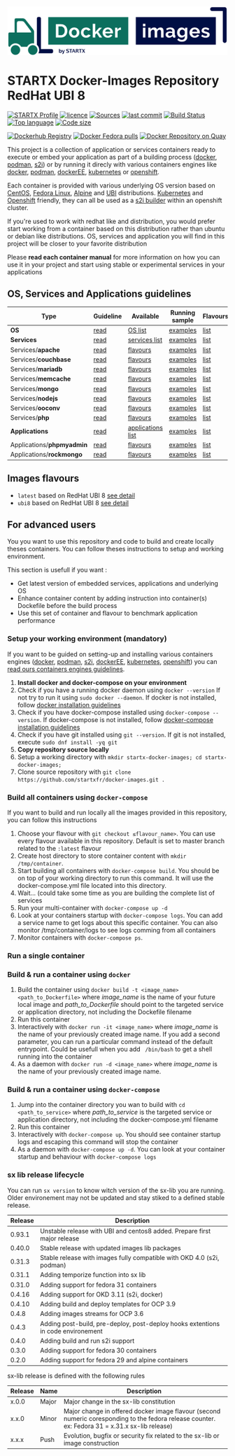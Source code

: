 [![docker-images](https://raw.githubusercontent.com/startxfr/docker-images/master/travis/logo.svg?sanitize=true)](https://github.com/startxfr/docker-images)

# STARTX Docker-Images Repository RedHat UBI 8

[![STARTX Profile](https://img.shields.io/badge/provider-startx-green.svg)](https://github.com/startxfr) [![licence](https://img.shields.io/github/license/startxfr/docker-images.svg)](https://github.com/startxfr/docker-images) [![Sources](https://img.shields.io/badge/startxfr-docker--images-blue.svg)](https://github.com/startxfr/docker-images/tree/ubi8/OS/) [![last commit](https://img.shields.io/github/last-commit/startxfr/docker-images.svg)](https://github.com/startxfr/docker-images) [![Build Status](https://travis-ci.org/startxfr/docker-images.svg?branch=ubi8)](https://travis-ci.org/startxfr/docker-images) [![Top language](https://img.shields.io/github/languages/count/startxfr/docker-images)](https://github.com/startxfr/docker-images) [![Code size](https://img.shields.io/github/languages/code-size/startxfr/docker-images)](https://github.com/startxfr/docker-images)
 
[![Dockerhub Registry](https://img.shields.io/docker/build/startx/fedora.svg)](https://hub.docker.com/r/startx/fedora) [![Docker Fedora pulls](https://img.shields.io/docker/pulls/startx/fedora)](https://hub.docker.com/r/startx/fedora) [![Docker Repository on Quay](https://quay.io/repository/startx/fedora/status "Docker Repository on Quay")](https://quay.io/repository/startx/fedora)


This project is a collection of application or services containers ready to execute 
or embed your application as part of a building process 
([docker](https://github.com/startxfr/containers-engines/blob/master/Docker.md),
 [podman](https://github.com/startxfr/containers-engines/blob/master/Podman.md),
 [s2i](https://github.com/startxfr/containers-engines/blob/master/S2I.md))
or by running it direcly with various containers engines like 
[docker](https://github.com/startxfr/containers-engines/blob/master/Docker.md),
[podman](https://github.com/startxfr/containers-engines/blob/master/Podman.md),
[dockerEE](https://github.com/startxfr/containers-engines/blob/master/DockerEE.md),
[kubernetes](https://github.com/startxfr/containers-engines/blob/master/Kubernetes.md) or 
[openshift](https://github.com/startxfr/containers-engines/blob/master/Openshift.md).  

Each container is provided with various underlying OS version based on 
[CentOS](https://quay.io/repository/startx/centos), 
[Fedora Linux](https://quay.io/repository/startx/fedora), 
[Alpine](https://quay.io/repository/startx/alpine) and 
[UBI](https://quay.io/repository/startx/ubi) distributions. 
[Kubernetes](https://github.com/startxfr/containers-engines/blob/master/Kubernetes.md) and 
[Openshift](https://github.com/startxfr/containers-engines/blob/master/Openshift.md) friendly, 
they can all be used as a [s2i builder](https://github.com/startxfr/containers-engines/blob/master/S2I.md)
within an openshift cluster.

If you're used to work with redhat like and distribution, you would prefer start working
from a container based on this distribution rather than ubuntu or debian like distributions.
OS, services and application you will find in this project will be closer to your favorite distribution

Please **read each container manual** for more information on how you can use it in 
your project and start using stable or experimental services in your applications

## OS, Services and Applications guidelines

| Type                        | Guideline                       | Available                                              | Running sample                                                      | Flavours                                           |
|-----------------------------|---------------------------------|--------------------------------------------------------|---------------------------------------------------------------------|----------------------------------------------------|
| **OS**                      | [read](OS)                      | [OS list](OS#container-flavours)                       | [examples](OS#running-from-dockerhub-registry)                      | [list](OS#container-flavours)                      |
| **Services**                | [read](Services)                | [services list](Services#container-flavours)           | [examples](Services#running-from-dockerhub-registry)                | [list](Services#container-flavours)                |
| Services/**apache**         | [read](Services/apache)         | [flavours](Services/apache#container-flavours)         | [examples](Services/apache#running-from-dockerhub-registry)         | [list](Services/apache#container-flavours)         |
| Services/**couchbase**      | [read](Services/couchbase)      | [flavours](Services/couchbase#container-flavours)      | [examples](Services/couchbase#running-from-dockerhub-registry)      | [list](Services/couchbase#container-flavours)      |
| Services/**mariadb**        | [read](Services/mariadb)        | [flavours](Services/mariadb#container-flavours)        | [examples](Services/mariadb#running-from-dockerhub-registry)        | [list](Services/mariadb#container-flavours)        |
| Services/**memcache**       | [read](Services/memcache)       | [flavours](Services/memcache#container-flavours)       | [examples](Services/memcache#running-from-dockerhub-registry)       | [list](Services/memcache#container-flavours)       |
| Services/**mongo**          | [read](Services/mongo)          | [flavours](Services/mongo#container-flavours)          | [examples](Services/mongo#running-from-dockerhub-registry)          | [list](Services/mongo#container-flavours)          |
| Services/**nodejs**         | [read](Services/nodejs)         | [flavours](Services/nodejs#container-flavours)         | [examples](Services/nodejs#running-from-dockerhub-registry)         | [list](Services/nodejs#container-flavours)         |
| Services/**ooconv**         | [read](Services/ooconv)         | [flavours](Services/ooconv#container-flavours)         | [examples](Services/ooconv#running-from-dockerhub-registry)         | [list](Services/ooconv#container-flavours)         |
| Services/**php**            | [read](Services/php)            | [flavours](Services/php#container-flavours)            | [examples](Services/php#running-from-dockerhub-registry)            | [list](Services/php#container-flavours)            |
| **Applications**            | [read](Applications)            | [applications list](Applications#container-flavours)   | [examples](Applications#running-from-dockerhub-registry)            | [list](Applications#container-flavours)            |
| Applications/**phpmyadmin** | [read](Applications/phpmyadmin) | [flavours](Applications/phpmyadmin#container-flavours) | [examples](Applications/phpmyadmin#running-from-dockerhub-registry) | [list](Applications/phpmyadmin#container-flavours) |
| Applications/**rockmongo**  | [read](Applications/rockmongo)  | [flavours](Applications/rockmongo#container-flavours)  | [examples](Applications/rockmongo#running-from-dockerhub-registry)  | [list](Applications/rockmongo#container-flavours)  |


## Images flavours

- `latest` based on RedHat UBI 8 [see detail](https://github.com/startxfr/docker-images/tree/ubi8)
- `ubi8` based on RedHat UBI 8 [see detail](https://github.com/startxfr/docker-images/tree/ubi8)


## For advanced users

You you want to use this repository and code to build and create locally theses containers. You can follow theses instructions to setup and working environment.

This section is usefull if you want :
* Get latest version of embedded services, applications and underlying OS
* Enhance container content by adding instruction into container(s) Dockefile before the build process
* Use this set of container and flavour to benchmark application performance

### Setup your working environment (mandatory)

If you want to be guided on setting-up and installing various containers engines
([docker](https://github.com/startxfr/containers-engines/blob/master/Docker.md),
 [podman](https://github.com/startxfr/containers-engines/blob/master/Podman.md),
 [s2i](https://github.com/startxfr/containers-engines/blob/master/S2I.md),
 [dockerEE](https://github.com/startxfr/containers-engines/blob/master/DockerEE.md),
 [kubernetes](https://github.com/startxfr/containers-engines/blob/master/Kubernetes.md),
 [openshift](https://github.com/startxfr/containers-engines/blob/master/Openshift.md))
you can [read ours containers engines guidelines](https://github.com/startxfr/containers-engines).

1. **Install docker and docker-compose on your environment** 
  1. Check if you have a running docker daemon using `docker --version` If not try to run it using `sudo docker --daemon`. If docker is not installed, follow [docker installation guidelines](https://docs.docker.com/v1.8/installation/)
  2. Check if you have docker-compose installed using `docker-compose --version`. If docker-compose is not installed, follow [docker-compose installation guidelines](https://docs.docker.com/compose/install/)
  3. Check if you have git installed using `git --version`. If git is not installed, execute `sudo dnf install -yq git`
2. **Copy repository source locally**
  1. Setup a working directory with `mkdir startx-docker-images; cd startx-docker-images;`
  2. Clone source repository with `git clone https://github.com/startxfr/docker-images.git .`


### Build all containers using `docker-compose`

If you want to build and run locally all the images provided in this repository, you can follow this instructions

1. Choose your flavour with `git checkout ≤flavour_name>`. You can use every flavour available in this repository. Default is set to master branch related to the `:latest` flavour
2. Create host directory to store container content with `mkdir /tmp/container`.
3. Start building all containers with `docker-compose build`. You should be on top of your working directory to run this command. It will use the docker-compose.yml file located into this directory.
4. Wait... (could take some time as you are building the complete list of services
5. Run your multi-container with `docker-compose up -d`
6. Look at your containers startup with `docker-compose logs`. You can add a service name to get logs about this specific container. You can also monitor /tmp/container/logs to see logs comming from all containers
7. Monitor containers with `docker-compose ps`.

### Run a single container

### Build & run a container using `docker`

1. Build the container using `docker build -t <image_name> <path_to_Dockerfile>` where *image_name* is the name of your future local image and *path_to_Dockerfile* should point to the targeted service or application directory, not including the Dockefile filename
2. Run this container 
  1. Interactively with `docker run -it <image_name>` where *image_name* is the name of your previously created image name. If you add a second parameter, you can run a particular command instead of the default entrypoint. Could be usefull when you add ` /bin/bash` to get a shell running into the container
  2. As a daemon with `docker run -d <image_name>` where *image_name* is the name of your previously created image name. 


### Build & run a container using `docker-compose`

1. Jump into the container directory you wan to build with `cd <path_to_service>` where *path_to_service* is the targeted service or application directory, not including the docker-compose.yml filename
2. Run this container 
  1. Interactively with `docker-compose up`. You should see container startup logs and escaping this command will stop the container
  2. As a daemon with `docker-compose up -d`. You can look at your container startup and behaviour with `docker-compose logs`


### sx lib release lifecycle

You can run `sx version` to know witch version of the sx-lib you are running. Older environement may not be updated
and stay stiked to a defined stable release. 

| Release  | Description
|----------|-------------
| 0.93.1   | Unstable release with UBI and centos8 added. Prepare first major release
| 0.40.0   | Stable release with updated images lib packages
| 0.31.3   | Stable release with images fully compatible with OKD 4.0 (s2i, podman)
| 0.31.1   | Adding temporize function into sx lib
| 0.31.0   | Adding support for fedora 31 containers
| 0.4.16   | Adding support for OKD 3.11 (s2i, docker)
| 0.4.10   | Adding build and deploy templates for OCP 3.9
| 0.4.8    | Adding images streams for OCP 3.6
| 0.4.3    | Adding post-build, pre-deploy, post-deploy hooks extentions in code environement
| 0.4.0    | Adding build and run s2i support
| 0.3.0    | Adding support for fedora 30 containers
| 0.2.0    | Adding support for fedora 29 and alpine containers

sx-lib release is defined with the following rules

| Release  | Name  | Description
|----------|-------|------
| x.0.0    | Major | Major change in the sx-lib constitution
| x.x.0    | Minor | Major change in offered docker image flavour (second numeric coresponding to the fedora release counter. ex: Fedora 31 = x.31.x sx-lib release)
| x.x.x    | Push  | Evolution, bugfix or security fix related to the sx-lib or image construction